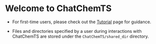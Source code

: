 # Welcome to ChatChemTS

- For first-time users, please check out the [Tutorial](https://github.com/molecule-generator-collection/ChatChemTS/wiki/Tutorial) page for guidance.

- Files and directories specified by a user during interactions with ChatChemTS are stored under the `ChatChemTS/shared_dir` directory.
